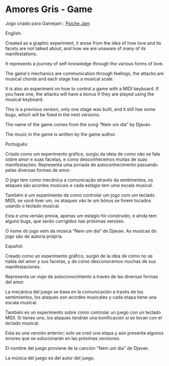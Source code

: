 # Amores Gris - Game

Jogo criado para Gamejam : [Psiche Jam ](https://itch.io/jam/psyche-game-jam-2025)


English:

Created as a graphic experiment, it arose from the idea of how love and its facets are not talked about, and how we are unaware of many of its manifestations.

It represents a journey of self-knowledge through the various forms of love.

The game's mechanics are communication through feelings, the attacks are musical chords and each stage has a musical scale.

It is also an experiment on how to control a game with a MIDI keyboard. If you have one, the attacks will have a bonus if they are played using the musical keyboard.

This is a previous version, only one stage was built, and it still has some bugs, which will be fixed in the next versions.

The name of the game comes from the song “Nem um dia” by Djavan.

The music in the game is written by the game author.



Português:

Criado como um experimento gráfico, surgiu da ideia de como não se fala sobre amor e suas facetas, e como desconhecemos muitas de suas manifestações. Representa uma jornada de autoconhecimento passando pelas diversas formas de amor.

O jogo tem como mecânica a comunicação através da sentimentos, os ataques são acordes musicais e cada estágio tem uma escala musical.

 Também é um experimento de como controlar um jogo com um teclado MIDI, se você tiver um, os ataques vão te um bônus se forem tocados usando o teclado musical.

Esta e uma versão previa, apenas um estágio foi construído, e ainda tem alguns bugs, que serão corrigidos nas próximas versões.

O nome do jogo vem da música “Nem um dia” de Djavan. As musicas do jogo são de autoria própria.



Español:

Creado como un experimento gráfico, surgió de la idea de cómo no se habla del amor y sus facetas, y de cómo desconocemos muchas de sus manifestaciones.

Representa un viaje de autoconocimiento a través de las diversas formas del amor.

La mecánica del juego se basa en la comunicación a través de los sentimientos, los ataques son acordes musicales y cada etapa tiene una escala musical.

También es un experimento sobre cómo controlar un juego con un teclado MIDI. Si tienes uno, los ataques tendrán una bonificación si se tocan con el teclado musical.

Esta es una versión anterior; solo se creó una etapa y aún presenta algunos errores que se solucionarán en las próximas versiones.

El nombre del juego proviene de la canción "Nem um dia" de Djavan.

La música del juego es del autor del juego.
